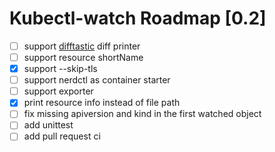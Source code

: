 # Kubectl-watch Roadmap [0.2]

- [ ] support [difftastic](https://github.com/Wilfred/difftastic/) diff printer
- [ ] support resource shortName
- [x] support --skip-tls
- [ ] support nerdctl as container starter
- [ ] support exporter
- [x] print resource info instead of file path
- [ ] fix missing apiversion and kind in the first watched object
- [ ] add unittest
- [ ] add pull request ci
